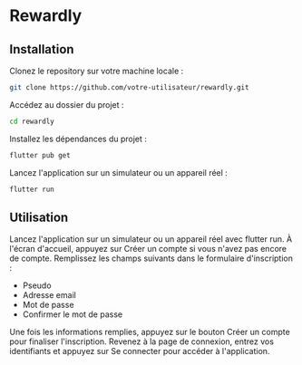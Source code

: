 # Rewardly

## Installation

Clonez le repository sur votre machine locale :

```sh
git clone https://github.com/votre-utilisateur/rewardly.git
```

Accédez au dossier du projet :
    
```sh
cd rewardly
```

Installez les dépendances du projet :

```sh
flutter pub get
```

Lancez l'application sur un simulateur ou un appareil réel :

```sh
flutter run
```

## Utilisation

Lancez l'application sur un simulateur ou un appareil réel avec flutter run.  À l'écran d'accueil, appuyez sur Créer un compte si vous n'avez pas encore de compte.  Remplissez les champs suivants dans le formulaire d'inscription :  
- Pseudo
- Adresse email
- Mot de passe
- Confirmer le mot de passe
  
Une fois les informations remplies, appuyez sur le bouton Créer un compte pour finaliser l'inscription.
Revenez à la page de connexion, entrez vos identifiants et appuyez sur Se connecter pour accéder à l'application.
